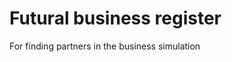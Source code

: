 Futural business register
================================

For finding partners in the business simulation
